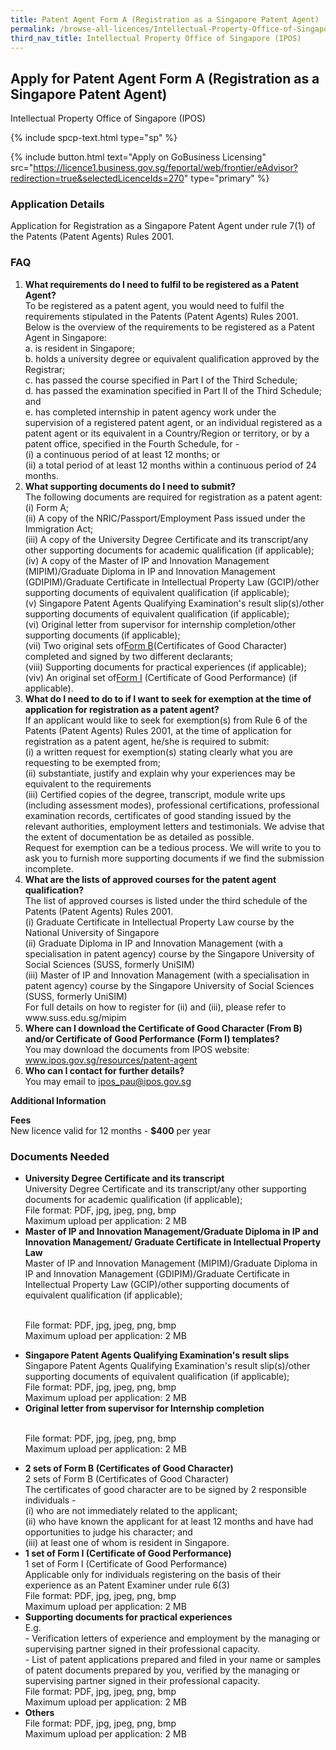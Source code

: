 ```yaml
---
title: Patent Agent Form A (Registration as a Singapore Patent Agent)
permalink: /browse-all-licences/Intellectual-Property-Office-of-Singapore-(IPOS)/Patent-Agent-Form-A-(Registration-as-a-Singapore-Patent-Agent)
third_nav_title: Intellectual Property Office of Singapore (IPOS)
---
```


## Apply for Patent Agent Form A (Registration as a Singapore Patent Agent)

Intellectual Property Office of Singapore (IPOS)

{% include spcp-text.html type="sp" %}

{% include button.html text="Apply on GoBusiness Licensing" src="https://licence1.business.gov.sg/feportal/web/frontier/eAdvisor?redirection=true&selectedLicenceIds=270" type="primary" %}

<H3>Application Details</H3>

<p>Application for Registration as a Singapore Patent Agent under rule 7(1) of the Patents (Patent Agents) Rules 2001.</p>
<h3>FAQ</h3>
<ol>
<li><strong>What requirements do I need to fulfil to be registered as a Patent Agent?</strong><br>
To be registered as a patent agent, you would need to fulfil the requirements stipulated in the Patents (Patent Agents) Rules 2001.<br>
Below is the overview of the requirements to be registered as a Patent Agent in Singapore:<br />a. is resident in Singapore;<br />b. holds a university degree or equivalent qualification approved by the Registrar;<br />c. has passed the course specified in Part I of the Third Schedule;<br />d. has passed the examination specified in Part II of the Third Schedule; and<br />e. has completed internship in patent agency work under the supervision of a registered patent agent, or an individual registered as a patent agent or its equivalent in a Country/Region or territory, or by a patent office, specified in the Fourth Schedule, for -<br />(i) a continuous period of at least 12 months; or<br />(ii) a total period of at least 12 months within a continuous period of 24 months.</li>
<li><strong>What supporting documents do I need to submit?</strong><br>
The following documents are required for registration as a patent agent:<br>
(i) Form A;<br />(ii) A copy of the NRIC/Passport/Employment Pass issued under the Immigration Act;<br />(iii) A copy of the University Degree Certificate and its transcript/any other supporting documents for academic qualification (if applicable);<br />(iv) A copy of the Master of IP and Innovation Management (MIPIM)/Graduate Diploma in IP and Innovation Management (GDIPIM)/Graduate Certificate in Intellectual Property Law (GCIP)/other supporting documents of equivalent qualification (if applicable);<br />(v) Singapore Patent Agents Qualifying Examination's result slip(s)/other supporting documents of equivalent qualification (if applicable);<br />(vi) Original letter from supervisor for internship completion/other supporting documents (if applicable);<br />(vii) Two original sets of<a href="https://www.ipos.gov.sg/docs/default-source/resources-library/patents/patent-agent-forms-and-fees/form-b.docx?sfvrsn=2" target="_blank" rel="noopener">Form B</a>(Certificates of Good Character) completed and signed by two different declarants;<br />(viii) Supporting documents for practical experiences (if applicable);<br />(viv) An original set of<a href="https://www.ipos.gov.sg/docs/default-source/resources-library/patents/patent-agent-forms-and-fees/form-i.docx?sfvrsn=2" target="_blank" rel="noopener">Form I</a> (Certificate of Good Performance) (if applicable).</li>
<li><strong>What do I need to do to if I want to seek for exemption at the time of application for registration as a patent agent?</strong><br>
If an applicant would like to seek for exemption(s) from Rule 6 of the Patents (Patent Agents) Rules 2001, at the time of application for registration as a patent agent, he/she is required to submit:<br>
(i) a written request for exemption(s) stating clearly what you are requesting to be exempted from;<br>
(ii) substantiate, justify and explain why your experiences may be equivalent to the requirements<br>
(iii) Certified copies of the degree, transcript, module write ups (including assessment modes), professional certifications, professional examination records, certificates of good standing issued by the relevant authorities, employment letters and testimonials. We advise that the extent of documentation be as detailed as possible.<br>
Request for exemption can be a tedious process. We will write to you to ask you to furnish more supporting documents if we find the submission incomplete.</li>
<li><strong>What are the lists of approved courses for the patent agent qualification?</strong><br>
The list of approved courses is listed under the third schedule of the Patents (Patent Agents) Rules 2001.<br />(i) Graduate Certificate in Intellectual Property Law course by the National University of Singapore<br />(ii) Graduate Diploma in IP and Innovation Management (with a specialisation in patent agency) course by the Singapore University of Social Sciences (SUSS, formerly UniSIM)<br />(iii) Master of IP and Innovation Management (with a specialisation in patent agency) course by the Singapore University of Social Sciences (SUSS, formerly UniSIM)<br>
For full details on how to register for (ii) and (iii), please refer to www.suss.edu.sg/mipim</li>
<li><strong>Where can I download the Certificate of Good Character (From B) and/or Certificate of Good Performance (Form I) templates?</strong><br>
You may download the documents from IPOS website: <a href="http://www.ipos.gov.sg/resources/patent-agent" target="_blank" rel="noopener">www.ipos.gov.sg/resources/patent-agent</a></li>
<li><strong>Who can I contact for further details?</strong><br>
You may email to <a href="mailto:ipos_pau@ipos.gov.sg">ipos_pau@ipos.gov.sg</a></li></ol>

<strong>Additional Information</strong>

<p><strong>Fees</strong><br />
New licence valid for 12 months - <strong>$400</strong> per year</p>

<H3>Documents Needed</H3>

<ul>
<li><strong>University Degree Certificate and its transcript</strong><br />University Degree Certificate and its transcript/any other supporting documents for academic qualification (if applicable);
<br>File format: PDF, jpg, jpeg, png, bmp
<br>Maximum upload per application: 2 MB
</li>
<li><strong>Master of IP and Innovation Management/Graduate Diploma in IP and Innovation Management/ Graduate Certificate in Intellectual Property Law</strong><br />Master of IP and Innovation Management (MIPIM)/Graduate Diploma in IP and Innovation Management (GDIPIM)/Graduate Certificate in Intellectual Property Law (GCIP)/other supporting documents of equivalent qualification (if applicable);

<br>File format: PDF, jpg, jpeg, png, bmp
<br>Maximum upload per application: 2 MB
</li>

<li><strong>Singapore Patent Agents Qualifying Examination's result slips</strong><br />Singapore Patent Agents Qualifying Examination's result slip(s)/other supporting documents of equivalent qualification (if applicable);
<br>File format: PDF, jpg, jpeg, png, bmp
<br>Maximum upload per application: 2 MB
</li>
<li><strong>Original letter from supervisor for Internship completion</strong>

<br>File format: PDF, jpg, jpeg, png, bmp
<br>Maximum upload per application: 2 MB
</li>
<li><strong>2 sets of Form B (Certificates of Good Character)</strong><br />2 sets of Form B (Certificates of Good Character)<br />The certificates of good character are to be signed by 2 responsible individuals -<br />(i) who are not immediately related to the applicant;<br />(ii) who have known the applicant for at least 12 months and have had opportunities to judge his character; and<br />(iii) at least one of whom is resident in Singapore.</li>
<li><strong>1 set of Form I (Certificate of Good Performance)</strong><br />1 set of Form I (Certificate of Good Performance)<br />Applicable only for individuals registering on the basis of their experience as an Patent Examiner under rule 6(3)
<br>File format: PDF, jpg, jpeg, png, bmp
<br>Maximum upload per application: 2 MB
</li>
<li><strong>Supporting documents for practical experiences</strong><br />E.g.<br />- Verification letters of experience and employment by the managing or supervising partner signed in their professional capacity.<br />- List of patent applications prepared and filed in your name or samples of patent documents prepared by you, verified by the managing or supervising partner signed in their professional capacity.
<br>File format: PDF, jpg, jpeg, png, bmp
<br>Maximum upload per application: 2 MB
</li>
<li><strong>Others</strong>
<br>File format: PDF, jpg, jpeg, png, bmp
<br>Maximum upload per application: 2 MB
</li>
</ul>

